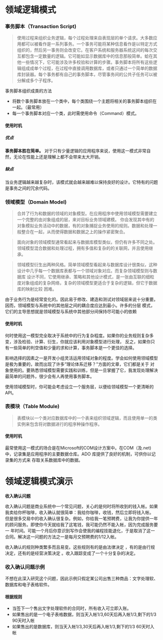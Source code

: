 # 领域逻辑模式
### 事务脚本（Transaction Script)
> 使用过程来组织业务逻辑，每个过程处理来自表现层的单个请求。大多数应用都可以被看作是一系列事务。一个事务可能将某种信息看作是以特定方式组织的，然后另一事务则会改变它。在客户系统和服务器系统这间的每次交互都包含一定数量的逻辑。它可能如显示数据库中的信息那般简单。蛤在其他一些情况下，它可能涉及许多校验和计算的步骤。事务脚本将所有这些逻辑组成成单个过程，在过程中直接调用数据库，或者只通过一个简单的数据库封装器。每个事务都有自己的事务脚本，尽管事务间的公共子任务可以被分解成多个子程序。

事务脚本组织成类的方法
* 将数个事务脚本放在一个类中，每个类围绕一个主题将相关的事务脚本组织在一起。（最常用）
* 每一个事务脚本对应一个类，此时需使用命令（Command）模式。

#### 使用时机
##### 优点
**事务脚本胜在简单。** 对于只有少量逻辑的应用程序来说，使用这一模式非常自然，无论在性能上还是理解上都不会带来太大开销。
##### 缺点 
当业务逻辑越来越复杂时，该模式就会越来越难以保持良好的设计。它特有的问题是事务之间的冗余代码。

### 领域模型（Domain Model)
>合并了行为和数据的领域的对象模型。在应用程序中使用领域模型需要建立一个完整的由对象组成的层，来对目标业务领域建模。
你会发现其中有的对象模拟业务活动中的数据，有的对象捕捉业务使用的规则。数据和处理一般整合在一起，从而使得数据和数据之上的操作紧密聚合。

>面向对象的领域模型通常看起来与数据库模型类似，但仍有许多不同之处。领域模型混合数据和处理过程，拥有多值和复杂的的关联网，并且使用继承。

>领域模型衍生出两种风格。简单领域模型看起来与数据库设计很类似，这种设计中几乎每一个数据库表都与一个领域对象对应。而复杂领域模型则与数据库
设计不同，它使用继承、策略和其他设计模式，是一张由互联的细粒度对象组成的复杂网络，复杂的领域模型更适合于复杂的逻辑，但它于数据库的映射比较
困难。

由于业务行为是经常变化的。因此易于修改、建造和测试对领域层来说十分重要。因而，领域模型与系统中的其他层之间的耦合度应达到最小。许多的分层
模式，它们的主导思想就是领域模型与系统中其他部分间保持尽可能小的依赖
#### 使用时机 
何时使用这一模型完全取决于系统中的行为复杂程度。如果你的业务规则复杂多变，涉及检验、计算、衍生，你就应该利用对象模型进行处理，
反之，如果你只有一些简单的判空值和少量的求和计算，事务脚本是一个更佳的选择。

影响选择的因素之一是开发小组灵活运用领域对象的程度。学会如何使用领域模型是极为重要的，故而出现了许多”理论体系迁移？"方面的文章，它们都是关于
对象使用的。要熟悉领域模型需要实践和训练，但是一旦掌握了它，我发现处理解决最简单的问题外，很少会有人再使用事务脚本。

使用领域模型时，你可能会考虑设立一个服务层，以便给领域模型一个更清晰的API。 

### 表模块（Table Module)
>表模块以一个类对应数据库中的一个表来组织领域逻辑，而且使用单一的类实例来包含将对数据进行的程序种操作程序。
#### 使用时机
最常使用这一模式的场合是在Microsoft的COM设计方案中。在COM（及.net)中，记录集是应用程序的主要数据仓库。ADO 库提供了良好的机制，可供你以记录集的方式来
存取关系数据库中的数据。
# 领域逻辑模式演示
**收入确认问题**

收入确认问题是商业系统中一个常见问题，关心的是何时将所收到的钱入帐。如果我卖给你杯咖啡，收入确认就很简单：我给你咖啡，收钱，然后立即将钱入帐。
但是很多交易中的收入确认很复杂。例如，你给我一笔预聘费，让我为你提供一年的顾问服务。即使你今天就给我了这笔钱，我可能仍然不能入帐，因为完成服务要一
年时间。可能一个月后你意识到写作会使我的编程技能退化，于是取消了这一合同。解决这一问题的方法之一是每月交预聘费的1/12入帐。

收入确认的规则种类繁多而且易变。这些规则有的是由法律决定 ，有的是由行规决定，还有的是经营决策决定 。收入跟踪变成了一个十分复杂的决定。

### 收入确认问题示例
不想在此深入研究这个问题，因此示例只假定某公司出售三种商品：文字处理软、数据库和电子表格软件。
#### 根据规则
* 当签下一个售出文字处理软件的合同时，所有收入可立即入账。
* 如果售出的是一个电子表格数据，则当天入帐1/3,60天后再入帐1/3,剩下的1/3 90天时入帐
* 如果售出的是数据库，则当天入帐1/3,30天后再入帐1/3,剩下的1/3 60天时入帐
